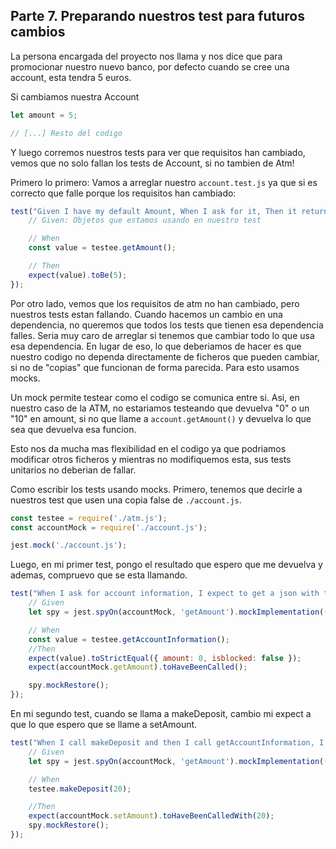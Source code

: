## Parte 7. Preparando nuestros test para futuros cambios
La persona encargada del proyecto nos llama y nos dice que para promocionar nuestro nuevo banco, por defecto cuando se cree una account, esta tendra 5 euros.

Si cambiamos nuestra Account
```javascript
let amount = 5;

// [...] Resto del codigo
```

Y luego corremos nuestros tests para ver que requisitos han cambiado, vemos que no solo fallan los tests de Account, si no tambien de Atm!

Primero lo primero: Vamos a arreglar nuestro `account.test.js` ya que si es correcto que falle porque los requisitos han cambiado:

```javascript
test("Given I have my default Amount, When I ask for it, Then it returns 5", () => {
    // Given: Objetos que estamos usando en nuestro test

    // When
    const value = testee.getAmount();

    // Then
    expect(value).toBe(5);
});
```

Por otro lado, vemos que los requisitos de atm no han cambiado, pero nuestros tests estan fallando. Cuando hacemos un cambio en una dependencia, no queremos que todos los tests que tienen esa dependencia falles. Seria muy caro de arreglar si tenemos que cambiar todo lo que usa esa dependencia. En lugar de eso, lo que deberiamos de hacer es que nuestro codigo no dependa directamente de ficheros que pueden cambiar, si no de "copias" que funcionan de forma parecida. Para esto usamos mocks.

Un mock permite testear como el codigo se comunica entre si. Asi, en nuestro caso de la ATM, no estariamos testeando que devuelva "0" o un "10" en amount, si no que llame a `account.getAmount()` y devuelva lo que sea que devuelva esa funcion.

Esto nos da mucha mas flexibilidad en el codigo ya que podriamos modificar otros ficheros y mientras no modifiquemos esta, sus tests unitarios no deberian de fallar.

Como escribir los tests usando mocks. Primero, tenemos que decirle a nuestros test que usen una copia false de `./account.js`.
```javascript
const testee = require('./atm.js');
const accountMock = require('./account.js');

jest.mock('./account.js');
```

Luego, en mi primer test, pongo el resultado que espero que me devuelva y ademas, compruevo que se esta llamando.
```javascript
test("When I ask for account information, I expect to get a json with the expected information", () => {
    // Given
    let spy = jest.spyOn(accountMock, 'getAmount').mockImplementation(() => 0);

    // When
    const value = testee.getAccountInformation();
    //Then
    expect(value).toStrictEqual({ amount: 0, isblocked: false });
    expect(accountMock.getAmount).toHaveBeenCalled();

    spy.mockRestore();
});
```

En mi segundo test, cuando se llama a makeDeposit, cambio mi expect a que lo que espero que se llame a setAmount. 

```javascript
test("When I call makeDeposit and then I call getAccountInformation, I expect testee to call setAmount", () => {
    // Given
    let spy = jest.spyOn(accountMock, 'getAmount').mockImplementation(() => 0);

    // When
    testee.makeDeposit(20);

    //Then
    expect(accountMock.setAmount).toHaveBeenCalledWith(20);
    spy.mockRestore();
});
```


